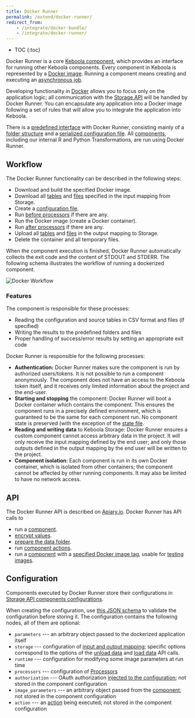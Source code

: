 ```yaml
---
title: Docker Runner
permalink: /extend/docker-runner/
redirect_from:
    - /integrate/docker-bundle/
    - /integrate/docker-runner/
---
```


* TOC
{:toc}

Docker Runner is a core [Keboola component](/overview/#important-components), which
provides an interface for running other Keboola components. Every component in Keboola is
represented by a [Docker image](/extend/component/docker-tutorial/).
Running a component means creating and executing an [asynchronous job](/integrate/jobs/).

Developing functionality in [Docker](https://www.docker.com/) allows you to focus only on the application logic; all communication
with the [Storage API](https://keboola.docs.apiary.io/#) will be handled by Docker Runner. You can encapsulate any application into a Docker image
following a set of rules that will allow you to integrate the application into Keboola.

There is a [predefined interface](/extend/common-interface/) with Docker Runner, consisting
mainly of a [folder structure](/extend/common-interface/folders/) and a [serialized configuration file](/extend/common-interface/config-file/).
All [components](/extend/component/), including our internal R and Python Transformations, are run using Docker Runner.

## Workflow
The Docker Runner functionality can be described in the following steps:

- Download and build the specified Docker image.
- Download all [tables](/extend/common-interface/folders/#dataintables-folder) and [files](/extend/common-interface/folders/#datainfiles-folder) specified in the input mapping from Storage.
- Create a [configuration file](/extend/common-interface/config-file/).
- Run [before processors](/extend/component/processors/) if there are any.
- Run the Docker image (create a Docker container).
- Run [after processors](/extend/component/processors/) if there are any.
- Upload all [tables](/extend/common-interface/folders/#dataouttables-folder) and
[files](/extend/common-interface/folders/#dataoutfiles-folder) in the output mapping to Storage.
- Delete the container and all temporary files.

When the component execution is finished, Docker Runner automatically collects the exit code and the content of STDOUT and STDERR.
The following schema illustrates the workflow of running a dockerized component.

![Docker Workflow](/extend/docker-runner/docker-runner.svg)

### Features
The component is responsible for these processes:

- Reading the configuration and source tables in CSV format and files (if specified)
- Writing the results to the predefined folders and files
- Proper handling of success/error results by setting an appropriate exit code

Docker Runner is responsible for the following processes:

- **Authentication:** Docker Runner makes sure the component is run by authorized users/tokens.
It is not possible to run a component anonymously. The component does not have an access to the Keboola token
itself, and it receives only limited information about the project and the end-user.
- **Starting and stopping** the component: Docker Runner will boot a Docker container which contains the
component. This ensures the component runs in a precisely defined environment, which is guaranteed to
be the same for each component run. No component state is preserved (with the exception of the
[state file](/extend/common-interface/config-file/#state-file).
- **Reading and writing data** to Keboola Storage: Docker Runner ensures a custom component
cannot access arbitrary data in the project. It will only receive the input mapping defined by the end user;
and only those outputs defined in the output mapping by the end user will be written to the project.
- **Component isolation**: Each component is run in its own Docker container, which is isolated from other
containers; the component cannot be affected by other running components. It may also be limited
to have no network access.

## API
The Docker Runner API is described on [Apiary.io](https://kebooladocker.docs.apiary.io/#). Docker Runner
has API calls to

- run a [component](/extend/component/).
- [encrypt values](/overview/encryption/).
- [prepare the data folder](/extend/component/running/#preparing-the-data-folder).
- run [component actions](/extend/common-interface/actions/).
- run a [component](/extend/component/) with a [specified Docker image tag](https://kebooladocker.docs.apiary.io/#reference/run/create-a-job-with-image/run-job), usable for [testing images](/extend/component/deployment/#test-live-configurations).

## Configuration
Components executed by Docker Runner store their configurations in
[Storage API components configurations](https://keboola.docs.apiary.io/#reference/components-and-configurations).

When creating the configuration, use
[this JSON schema](https://github.com/keboola/docker-bundle/blob/master/Resources/schemas/configuration.json)
to validate the configuration before storing it. The configuration contains the following nodes,
all of them are optional:

- `parameters` --- an arbitrary object passed to the dockerized application itself
- `storage` --- configuration of [input and output mapping](/extend/common-interface/folders/); specific options correspond to the options of the
[unload data](https://keboola.docs.apiary.io/#reference/tables/unload-data-asynchronously) and
[load data](https://keboola.docs.apiary.io/#reference/tables/load-data-asynchronously) API calls.
- `runtime` --- configuration for modifying some image parameters at run time
- `processors` --- configuration of [Processors](/extend/component/processors/)
- `authorization` --- OAuth authorization [injected to the configuration](/extend/common-interface/oauth/); not stored in the component configuration
- `image_parameters` --- an arbitrary object passed from the [component](/extend/component/); not stored in the component configuration
- `action` --- an [action](/extend/common-interface/actions/) being executed; not stored in the component configuration
